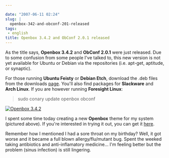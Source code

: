 ```yaml
---

date: "2007-06-11 02:24"
slug: |
  openbox-342-and-obconf-201-released
tags:
 - english
title: Openbox 3.4.2 and ObConf 2.0.1 released
---
```


As the title says, **Openbox 3.4.2** and **ObConf 2.0.1** were just
released. Due to some confusion from some people I've talked to, this
new version is not yet available for Ubuntu or Debian via the
repositories (i.e. apt-get, aptitude, or synaptic).

For those running **Ubuntu Feisty** or **Debian Etch**, download the
.deb files from the downloads
[page](http://icculus.org/openbox/index.php/Openbox:Download). You'll
also find packages for **Slackware** and **Arch Linux**. If you are
however running **Foresight Linux**:

> sudo conary update openbox obconf

[![Openbox
3.4.2](http://farm2.static.flickr.com/1204/539992429_c7e3b316cd.jpg)](http://www.flickr.com/photos/25563799@N00/539992429/)

I spent some time today creating a new **Openbox** theme for my system
(pictured above). If you're interested in trying it out, you can get it
[here](http://www.box-look.org/content/show.php/Foresight+Green?content=60176).

Remember how I mentioned I had a sore throat on my birthday? Well, it
got worse and it became a full blown allergy/flu/mutant bug. Spent the
weeked taking antibiotics and anti-inflamatory medicine... I'm feeling
better but the problem (sinus infection) is still lingering.
